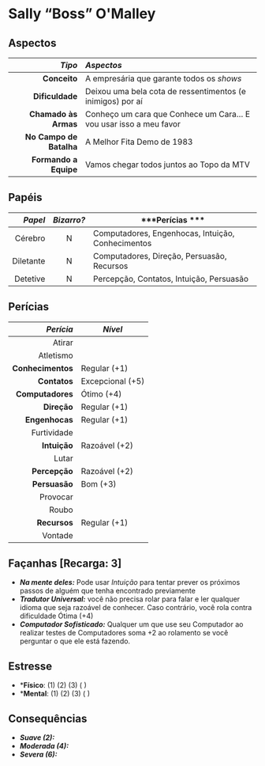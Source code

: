 # Sally “Boss” O'Malley

## Aspectos

|              ***Tipo*** | ***Aspectos***                                                   |
|------------------------:|:-----------------------------------------------------------------|
|            **Conceito** | A empresária que garante todos os _shows_                        |
|         **Dificuldade** | Deixou uma bela cota de ressentimentos (e inimigos) por aí       |
|    **Chamado às Armas** | Conheço um cara que Conhece um Cara… E vou usar isso a meu favor |
| **No Campo de Batalha** | A Melhor Fita Demo de 1983                                       |
|   **Formando a Equipe** | Vamos chegar todos juntos ao Topo da MTV                         |



## Papéis

| ***Papel*** | ***Bizarro?*** | ***Perícias ***                                   |
|------------:|:--------------:|---------------------------------------------------|
|     Cérebro | N              | Computadores, Engenhocas, Intuição, Conhecimentos |
|   Diletante | N              | Computadores, Direção, Persuasão, Recursos        |
|    Detetive | N              | Percepção, Contatos, Intuição, Persuasão          |

## Perícias

|     ***Perícia*** | ***Nível***      |
|------------------:|------------------|
|            Atirar |                  |
|         Atletismo |                  |
| **Conhecimentos** | Regular (+1)     |
|      **Contatos** | Excepcional (+5) |
|  **Computadores** | Ótimo (+4)       |
|       **Direção** | Regular (+1)     |
|    **Engenhocas** | Regular (+1)     |
|       Furtividade |                  |
|      **Intuição** | Razoável (+2)    |
|             Lutar |                  |
|     **Percepção** | Razoável (+2)    |
|     **Persuasão** | Bom (+3)         |
|          Provocar |                  |
|             Roubo |                  |
|      **Recursos** | Regular (+1)     |
|           Vontade |                  |


## Façanhas [Recarga: 3]

+ ***Na mente deles:*** Pode usar *Intuição* para tentar prever os próximos passos de alguém que tenha encontrado previamente
+ ***Tradutor Universal:*** você não precisa rolar para falar e ler qualquer idioma que seja razoável de conhecer. Caso contrário, você rola contra dificuldade Ótima (+4)
+ ***Computador Sofisticado:*** Qualquer um que use seu Computador ao realizar testes de Computadores soma +2 ao rolamento se você perguntar o que ele está fazendo.

## Estresse

+ ***Físico**: (1) (2) (3) ( )
+ ***Mental**: (1) (2) (3) ( )

## Consequências

+ ___Suave (2):___
+ ___Moderada (4):___
+ ___Severa (6):___
